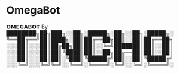 # OmegaBot
𝗢𝗠𝗘𝗚𝗔𝗕𝗢𝗧  By  
████████╗██╗███╗░░██╗░█████╗░██╗░░██╗░█████╗░ ╚══██╔══╝██║████╗░██║██╔══██╗██║░░██║██╔══██╗ ░░░██║░░░██║██╔██╗██║██║░░╚═╝███████║██║░░██║ ░░░██║░░░██║██║╚████║██║░░██╗██╔══██║██║░░██║ ░░░██║░░░██║██║░╚███║╚█████╔╝██║░░██║╚█████╔╝ ░░░╚═╝░░░╚═╝╚═╝░░╚══╝░╚════╝░╚═╝░░╚═╝░╚════╝░
